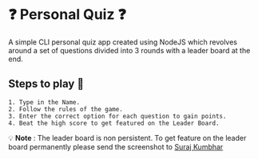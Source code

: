 # ❓ Personal Quiz ❓

A simple CLI personal quiz app created using NodeJS which revolves around a set of questions divided into 3 rounds with a leader board at the end.

## Steps to play 🎯
    1. Type in the Name.
    2. Follow the rules of the game.
    3. Enter the correct option for each question to gain points.
    4. Beat the high score to get featured on the Leader Board.
    
💡 **Note** : The leader board is non persistent. To get feature on the leader board permanently please send the screenshot to [Suraj Kumbhar](mailto:surajkannankumbhar@gmail.com)
